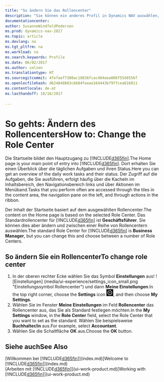 ```yaml
---
title: "So ändern Sie das Rollencenter"
description: "Sie können ein anderes Profil in Dynamics NAV auswählen, um zu ändern, was Sie auf Ihrer Homepage sehen."
documentationcenter: 
author: SusanneWindfeldPedersen
ms.prod: dynamics-nav-2017
ms.topic: article
ms.devlang: na
ms.tgt_pltfrm: na
ms.workload: na
ms.search.keywords: Profile
ms.date: 06/02/2017
ms.author: solsen
ms.translationtype: HT
ms.sourcegitcommit: 4fefaef7380ac10836fcac404eea006f55d8556f
ms.openlocfilehash: d624848883cb684feeae164443b797fcea616911
ms.contentlocale: de-at
ms.lasthandoff: 10/16/2017

---
```

# <a name="how-to-change-the-role-center"></a><span data-ttu-id="371cc-103">So gehts: Ändern des Rollencenters</span><span class="sxs-lookup"><span data-stu-id="371cc-103">How to: Change the Role Center</span></span>
<span data-ttu-id="371cc-104">Die Startseite bildet den Hauptzugang zu [!INCLUDE[d365fin](includes/d365fin_md.md)].</span><span class="sxs-lookup"><span data-stu-id="371cc-104">The Home page is your main point of entry into [!INCLUDE[d365fin](includes/d365fin_md.md)].</span></span> <span data-ttu-id="371cc-105">Dort erhalten Sie einen Überblick über die täglichen Aufgaben und ihren Status.</span><span class="sxs-lookup"><span data-stu-id="371cc-105">Here you can get an overview of the daily work tasks and their status.</span></span> <span data-ttu-id="371cc-106">Der Zugriff auf die Aufgaben, die Sie ausführen, erfolgt häufig über die Kacheln im Inhaltsbereich, den Navigationsbereich links und über Aktionen im Menüband.</span><span class="sxs-lookup"><span data-stu-id="371cc-106">Tasks that you perform often are accessed through the tiles in the content area, the navigation pane on the left, and through actions in the ribbon.</span></span>

<span data-ttu-id="371cc-107">Der Inhalt der Startseite basiert auf dem ausgewählten Rollencenter.</span><span class="sxs-lookup"><span data-stu-id="371cc-107">The content on the Home page is based on the selected Role Center.</span></span> <span data-ttu-id="371cc-108">Das Standardrollencenter für [!INCLUDE[d365fin](includes/d365fin_md.md)] ist **Geschäftsführer**. Sie können dies aber ändern und zwischen einer Reihe von Rollencentern auswählen.</span><span class="sxs-lookup"><span data-stu-id="371cc-108">The standard Role Center for [!INCLUDE[d365fin](includes/d365fin_md.md)] is **Business Manager**, but you can change this and choose between a number of Role Centers.</span></span>

## <a name="to-change-role-center"></a><span data-ttu-id="371cc-109">So ändern Sie ein Rollencenter</span><span class="sxs-lookup"><span data-stu-id="371cc-109">To change role center</span></span>
1. <span data-ttu-id="371cc-110">In der oberen rechter Ecke wählen Sie das Symbol **Einstellungen** aus! ![Einstellungen] (media/ui-experience/settings_icon_small.png "Einstellungssymbol Rollencenter") und dann **Meine Einstellungen**.</span><span class="sxs-lookup"><span data-stu-id="371cc-110">In the top right corner, choose the **Settings** icon ![Settings](media/ui-experience/settings_icon_small.png "Settings icon for role center"), and then choose **My Settings**.</span></span>
2. <span data-ttu-id="371cc-111">Wählen Sie im Fenster **Meine Einstellungen** im Feld **Rollencenter** das Rollencenter aus, das Sie als Standard festlegen möchten.</span><span class="sxs-lookup"><span data-stu-id="371cc-111">In the **My Settings** window, in the **Role Center** field, select the Role Center that you want to set as the standard.</span></span> <span data-ttu-id="371cc-112">Wählen Sie beispielsweise **Buchhalter/in** aus.</span><span class="sxs-lookup"><span data-stu-id="371cc-112">For example, select **Accountant**.</span></span>
3. <span data-ttu-id="371cc-113">Wählen Sie die Schaltfläche **OK** aus.</span><span class="sxs-lookup"><span data-stu-id="371cc-113">Choose the **OK** button.</span></span>

## <a name="see-also"></a><span data-ttu-id="371cc-114">Siehe auch</span><span class="sxs-lookup"><span data-stu-id="371cc-114">See Also</span></span>
<span data-ttu-id="371cc-115">[Willkommen bei [!INCLUDE[d365fin](includes/d365fin_md.md)]](index.md)</span><span class="sxs-lookup"><span data-stu-id="371cc-115">[Welcome to [!INCLUDE[d365fin](includes/d365fin_md.md)]](index.md)</span></span>  
<span data-ttu-id="371cc-116">[Arbeiten mit [!INCLUDE[d365fin](includes/d365fin_md.md)]](ui-work-product.md)</span><span class="sxs-lookup"><span data-stu-id="371cc-116">[Working with [!INCLUDE[d365fin](includes/d365fin_md.md)]](ui-work-product.md)</span></span>  

